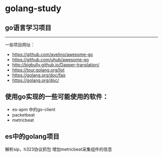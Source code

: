 # golang-study
## go语言学习项目
------------

一些项目网址：

- https://github.com/avelino/awesome-go <br/>
- https://github.com/uhub/awesome-go <br/>
- http://bigbully.github.io/Dapper-translation/ <br/>
- https://tour.golang.org/list<br/>
- https://golang.org/doc/faq<br/>
- https://golang.org/doc/<br/>

## 使用go实现的一些可能使用的软件：<br/>
- es-apm 中的go-client <br/>
- packetbeat
- metricbeat

es中的golang项目
------------------
解析sip，h323协议抓包
增加metricbeat采集组件的信息
